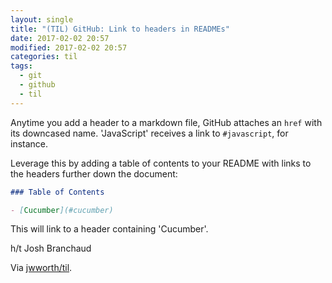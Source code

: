 ```yaml
---
layout: single
title: "(TIL) GitHub: Link to headers in READMEs"
date: 2017-02-02 20:57
modified: 2017-02-02 20:57
categories: til
tags:
  - git
  - github
  - til
---
```


Anytime you add a header to a markdown file, GitHub attaches an `href` with its
downcased name. 'JavaScript'  receives a link to `#javascript`, for instance.

Leverage this by adding a table of contents to your README with links to the
headers further down the document:

```markdown
### Table of Contents

- [Cucumber](#cucumber)
```

This will link to a header containing 'Cucumber'.

h/t Josh Branchaud

Via [jwworth/til](https://github.com/jwworth/til).
